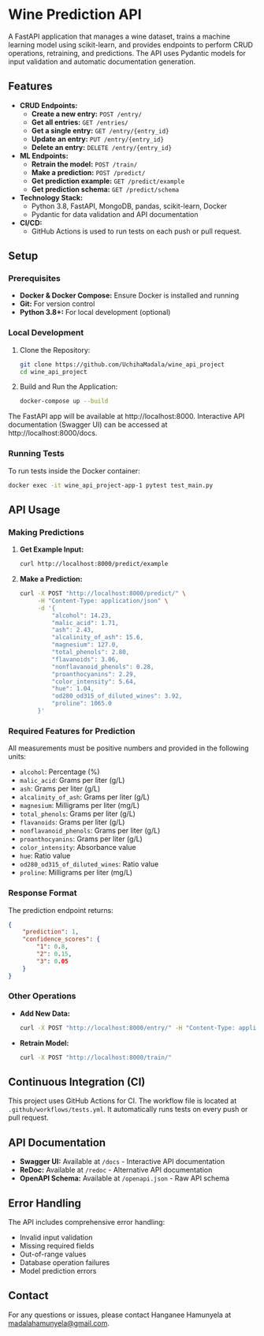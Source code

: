 # Wine Prediction API

A FastAPI application that manages a wine dataset, trains a machine learning model using scikit-learn, and provides endpoints to perform CRUD operations, retraining, and predictions. The API uses Pydantic models for input validation and automatic documentation generation.

## Features

- **CRUD Endpoints:**
  - **Create a new entry:** `POST /entry/`
  - **Get all entries:** `GET /entries/`
  - **Get a single entry:** `GET /entry/{entry_id}`
  - **Update an entry:** `PUT /entry/{entry_id}`
  - **Delete an entry:** `DELETE /entry/{entry_id}`
- **ML Endpoints:**
  - **Retrain the model:** `POST /train/`
  - **Make a prediction:** `POST /predict/`
  - **Get prediction example:** `GET /predict/example`
  - **Get prediction schema:** `GET /predict/schema`
- **Technology Stack:**
  - Python 3.8, FastAPI, MongoDB, pandas, scikit-learn, Docker
  - Pydantic for data validation and API documentation
- **CI/CD:**
  - GitHub Actions is used to run tests on each push or pull request.

## Setup

### Prerequisites

- **Docker & Docker Compose:** Ensure Docker is installed and running
- **Git:** For version control
- **Python 3.8+:** For local development (optional)

### Local Development

1. Clone the Repository:
   ```bash
   git clone https://github.com/UchihaMadala/wine_api_project
   cd wine_api_project
   ```

2. Build and Run the Application:
   ```bash
   docker-compose up --build
   ```

The FastAPI app will be available at http://localhost:8000.
Interactive API documentation (Swagger UI) can be accessed at http://localhost:8000/docs.

### Running Tests
To run tests inside the Docker container:
```bash
docker exec -it wine_api_project-app-1 pytest test_main.py
```

## API Usage

### Making Predictions

1. **Get Example Input:**
   ```bash
   curl http://localhost:8000/predict/example
   ```

2. **Make a Prediction:**
   ```bash
   curl -X POST "http://localhost:8000/predict/" \
        -H "Content-Type: application/json" \
        -d '{
            "alcohol": 14.23,
            "malic_acid": 1.71,
            "ash": 2.43,
            "alcalinity_of_ash": 15.6,
            "magnesium": 127.0,
            "total_phenols": 2.80,
            "flavanoids": 3.06,
            "nonflavanoid_phenols": 0.28,
            "proanthocyanins": 2.29,
            "color_intensity": 5.64,
            "hue": 1.04,
            "od280_od315_of_diluted_wines": 3.92,
            "proline": 1065.0
        }'
   ```

### Required Features for Prediction

All measurements must be positive numbers and provided in the following units:
- `alcohol`: Percentage (%)
- `malic_acid`: Grams per liter (g/L)
- `ash`: Grams per liter (g/L)
- `alcalinity_of_ash`: Grams per liter (g/L)
- `magnesium`: Milligrams per liter (mg/L)
- `total_phenols`: Grams per liter (g/L)
- `flavanoids`: Grams per liter (g/L)
- `nonflavanoid_phenols`: Grams per liter (g/L)
- `proanthocyanins`: Grams per liter (g/L)
- `color_intensity`: Absorbance value
- `hue`: Ratio value
- `od280_od315_of_diluted_wines`: Ratio value
- `proline`: Milligrams per liter (mg/L)

### Response Format

The prediction endpoint returns:
```json
{
    "prediction": 1,
    "confidence_scores": {
        "1": 0.8,
        "2": 0.15,
        "3": 0.05
    }
}
```

### Other Operations

- **Add New Data:**
  ```bash
  curl -X POST "http://localhost:8000/entry/" -H "Content-Type: application/json" -d '{"wine": 1, ...features...}'
  ```

- **Retrain Model:**
  ```bash
  curl -X POST "http://localhost:8000/train/"
  ```

## Continuous Integration (CI)

This project uses GitHub Actions for CI. The workflow file is located at `.github/workflows/tests.yml`. It automatically runs tests on every push or pull request.

## API Documentation

- **Swagger UI:** Available at `/docs` - Interactive API documentation
- **ReDoc:** Available at `/redoc` - Alternative API documentation
- **OpenAPI Schema:** Available at `/openapi.json` - Raw API schema

## Error Handling

The API includes comprehensive error handling:
- Invalid input validation
- Missing required fields
- Out-of-range values
- Database operation failures
- Model prediction errors

## Contact

For any questions or issues, please contact Hanganee Hamunyela at madalahamunyela@gmail.com.
